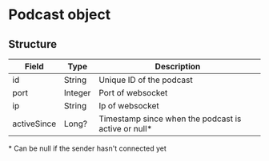 # Podcast object

## Structure

| Field       | Type    | Description                                         |
|-------------|---------|-----------------------------------------------------|
| id          | String  | Unique ID of the podcast                            |
| port        | Integer | Port of websocket                                   |
| ip          | String  | Ip of websocket                                     |
| activeSince | Long?   | Timestamp since when the podcast is active or null* |

\* Can be null if the sender hasn't connected yet


